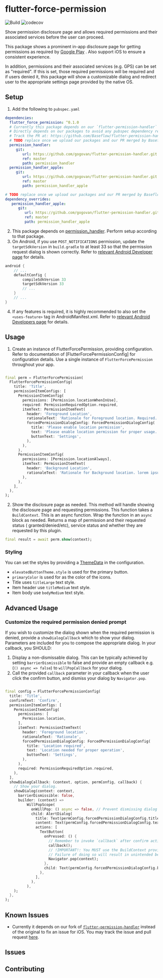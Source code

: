 # flutter-force-permission

![Build](https://github.com/gogovan/flutter-force-permission/actions/workflows/build.yaml/badge.svg)
![codecov](https://codecov.io/gh/gogovan/flutter-force-permission/branch/main/graph/badge.svg?token=F9DPJUAVAJ)

Show permission disclosure page and allows required permissions and their associated services before
the user can proceed.

This package shows a prominent in-app disclosure page for getting permissions as required
by [Google Play](https://support.google.com/googleplay/android-developer/answer/9799150?visit_id=638041800350153935-369621111&p=pd-m&rd=1#prominent_disclosure&zippy=%2Cstep-provide-prominent-in-app-disclosure%2Cstep-review-best-practices-for-accessing-location%2Cstep-consider-alternatives-to-accessing-location-in-the-background%2Cstep-make-access-to-location-in-the-background-clear-to-users%2Csee-an-example-of-prominent-in-app-disclosure)
. Also support iOS to ensure a consistent experience.

In addition, permissions and their associated services (e.g. GPS) can be set as "required". If this
is set, those required permissions will be required and if users denied it, this package will show a
customizable dialog and redirect user to the appropriate settings page provided by the native OS.

## Setup

1. Add the following to `pubspec.yaml`

```yaml
dependencies:
  flutter_force_permission: ^0.1.0
  # Currently this package depends on our `flutter-permission-handler` package to fix an iOS issue.
  # Directly depends on our packages to avoid any pubspec dependency resolving failure.
  # Track the PR at: https://github.com/Baseflow/flutter-permission-handler/pull/967
  # TODO replace once we upload our packages and our PR merged by Baseflow.
  permission_handler:
     git:
        url: https://github.com/gogovan/flutter-permission-handler.git
        ref: master
        path: permission_handler
  permission_handler_apple:
     git:
        url: https://github.com/gogovan/flutter-permission-handler.git
        ref: master
        path: permission_handler_apple

# TODO replace once we upload our packages and our PR merged by Baseflow.
dependency_overrides:
   permission_handler_apple:
      git:
         url: https://github.com/gogovan/flutter-permission-handler.git
         ref: master
         path: permission_handler_apple
```

2. This package depends on [permission_handler](https://pub.dev/packages/permission_handler).
   Perform setup according to that package.
3. On Android, if you use `POST_NOTIFICATIONS` permission, update the `targetSdkVersion`
   in `build.gradle` to at least 33 so that the permission request dialog is shown correctly. Refer
   to [relevant Android Developer page](https://developer.android.com/develop/ui/views/notifications/notification-permission)
   for details.

```groovy
android {
    // ...
    defaultConfig {
        compileSdkVersion 33
        targetSdkVersion 33
        // ...
    }
    // ...
}
```

4. If any features is required, it is highly recommended to also set the `<uses-feature>` tag in
   AndroidManifest.xml. Refer
   to [relevant Android Developers page](https://developer.android.com/guide/topics/manifest/uses-feature-element)
   for details.

## Usage

1. Create an instance of FlutterForcePermission, providing configuration. Refer to documentation
   of [FlutterForcePermissionConfig] for configuration details. Use a single instance of `FlutterForcePermission` throughout your app.

```dart

final perm = FlutterForcePermission(
  FlutterForcePermissionConfig(
    title: 'Title',
    permissionItemConfigs: [
      PermissionItemConfig(
        permissions: [Permission.locationWhenInUse],
        required: PermissionRequiredOption.required,
        itemText: PermissionItemText(
          header: 'Foreground Location',
          rationaleText: 'Rationale for Foreground location. Required.',
          forcedPermissionDialogConfig: ForcedPermissionDialogConfig(
            title: 'Please enable location permission',
            text: 'Please enable location permission for proper usage.',
            buttonText: 'Settings',
          ),
        ),
      ),
      PermissionItemConfig(
        permissions: [Permission.locationAlways],
        itemText: PermissionItemText(
          header: 'Background Location',
          rationaleText: 'Rationale for Background location. lorem ipsum dolor sit amet.',
        ),
      ),
    ],
  ),
);
```

2. Show the disclosure page as needed. This method will handle showing the disclosure page and
   requesting permissions. This function takes a `BuildContext`. This is an async function. Wrap the function
   in an `async` block as needed. Returns a map of permission and their requested status (
   granted/denied/etc), service status and whether they are requested by this plugin.

```dart
final result = await perm.show(context);
```

### Styling

You can set the styles by providing a [ThemeData](https://api.flutter.dev/flutter/material/ThemeData-class.html)
in the configuration.

- `elevatedButtonTheme.style` is used for the primary button.
- `primaryColor` is used for as the color of the icons.
- Title uses `titleLarge` text style.
- Item header use `titleMedium` text style.
- Item body use `bodyMedium` text style.

## Advanced Usage

### Customize the required permission denied prompt

If you wish to customize the dialog shown when the required permission is denied, provide
a `showDialogCallback` which to show your dialog. Parameters are included for you to compose the
appropriate dialog. In your callback, you SHOULD:

1. Display a non-dismissable dialog. This can be typically achieved by setting `barrierDismissible`
   to false and provide an empty callback e.g. (`() async => false`) to `willPopCallback` for your
   dialog.
2. Call the provided `callback` parameter in your callback when the user click the confirm button,
   and dismiss your dialog by `Navigator.pop`.

```dart

final config = FlutterForcePermissionConfig(
  title: 'Title',
  confirmText: 'Confirm',
  permissionItemConfigs: [
    PermissionItemConfig(
      permissions: [
        Permission.location,
      ],
      itemText: PermissionItemText(
        header: 'Foreground location',
        rationaleText: 'Rationale',
        forcedPermissionDialogConfig: ForcedPermissionDialogConfig(
          title: 'Location required',
          text: 'Location needed for proper operation',
          buttonText: 'Settings',
        ),
      ),
      required: PermissionRequiredOption.required,
    ),
  ],
  showDialogCallback: (context, option, permConfig, callback) {
    // Show your dialog.
    showDialog(context: context,
      barrierDismissible: false,
      builder: (context) =>
          WillPopScope(
            onWillPop: () async => false, // Prevent dismissing dialog by tapping outside the dialog or the back button.
            child: AlertDialog(
              title: Text(permConfig.forcedPermissionDialogConfig.title),
              content: Text(permConfig.forcedPermissionDialogConfig.text),
              actions: [
                TextButton(
                  onPressed: () {
                    // Remember to invoke `callback` after confirm action to show the OS settings page as appropriate. 
                    callback();
                    // !IMPORTANT!: You MUST use the BuildContext provided by the dialog when using the navigator, NOT the BuildContext provided by the callback.
                    // Failure of doing so will result in unintended behavior.
                    Navigator.pop(context);
                  },
                  child: Text(permConfig.forcedPermissionDialogConfig.buttonText),
                ),
              ],
            ),
          ),
    );
  },
);
```

## Known Issues

- Currently it depends on our fork
  of [`flutter-permission-handler`](https://github.com/gogovan/flutter-permission-handler) instead
  of the original to fix an issue for iOS. You may track the
  issue and pull request [here](https://github.com/Baseflow/flutter-permission-handler/pull/967).

## Issues

## Contributing

